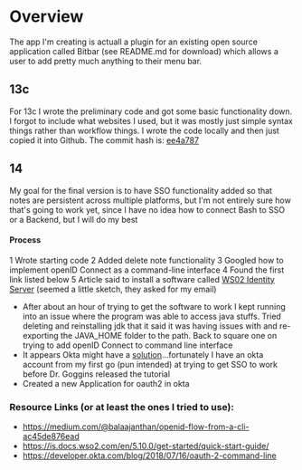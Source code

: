 # Overview
The app I'm creating is actuall a plugin for an existing open source application called Bitbar (see README.md for download) which allows a user to add pretty much anything to their menu bar.

## 13c
For 13c I wrote the preliminary code and got some basic functionality down. I forgot to include what websites I used, but it was mostly just simple syntax things rather than workflow things. I wrote the code locally and then just copied it into Github.
The commit hash is: [ee4a787](https://github.com/kb73/kpbyyf/commit/ee4a7870f706107e064ba8647563fc81cc7e1a96)

## 14
My goal for the final version is to have SSO functionality added so that notes are persistent across multiple platforms, but I'm not entirely sure how that's going to work yet, since I have no idea how to connect Bash to SSO or a Backend, but I will do my best

#### Process
 1 Wrote starting code
 2 Added delete note functionality
 3 Googled how to implement openID Connect as a command-line interface
 4 Found the first link listed below
 5 Article said to install a software called [WS02 Identity Server](https://docs.wso2.com/display/IS570/Installing+on+Linux+or+OS+X) (seemed a little sketch, they asked for my email)
 - After about an hour of trying to get the software to work I kept running into an issue where the program was able to access java stuffs. Tried deleting and reinstalling jdk that it said it was having issues with and re-exporting the JAVA_HOME folder to the path. Back to square one on trying to add openID Connect to command line interface
 - It appears Okta might have a [solution](https://developer.okta.com/blog/2018/07/16/oauth-2-command-line)...fortunately I have an okta account from my first go (pun intended) at trying to get SSO to work before Dr. Goggins released the tutorial
 - Created a new Application for oauth2 in okta
 
 

### Resource Links (or at least the ones I tried to use):
 - https://medium.com/@balaajanthan/openid-flow-from-a-cli-ac45de876ead
 - https://is.docs.wso2.com/en/5.10.0/get-started/quick-start-guide/
 - https://developer.okta.com/blog/2018/07/16/oauth-2-command-line
